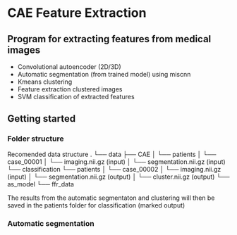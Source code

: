 # CAE Feature Extraction

## Program for extracting features from medical images

- Convolutional autoencoder (2D/3D)
- Automatic segmentation (from trained model) using miscnn
- Kmeans clustering
- Feature extraction clustered images 
- SVM classification of extracted features 

## Getting started 

### Folder structure
Recomended data structure
.
└── data
        ├── CAE
        │	└── patients
        │		└── case_00001
        │           		└── imaging.nii.gz      (input)
        │          		└── segmentation.nii.gz (input)     
        └── classification
 		└── patients
           	│   	└── case_00002
            	│       	└── imaging.nii.gz      (input)
            	│       	└── segmentation.nii.gz (output)
            	│       	└── cluster.nii.gz      (output)
            	└── as_model
            	└── ffr_data
     
The results from the automatic segmentaton and clustering will then be saved in the patients folder for classification (marked output)

### Automatic segmentation 
